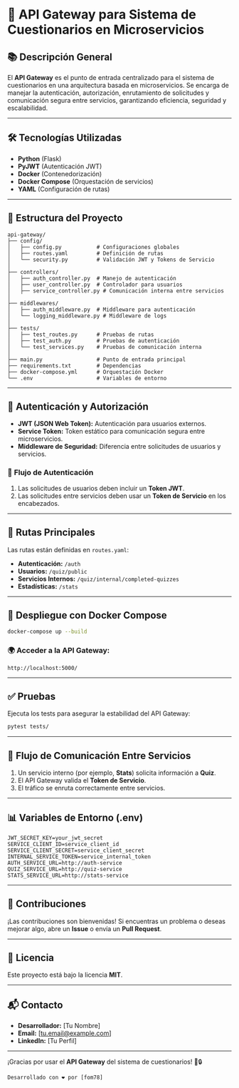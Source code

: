  
# 🚀 **API Gateway para Sistema de Cuestionarios en Microservicios**

## 📚 **Descripción General**
El **API Gateway** es el punto de entrada centralizado para el sistema de cuestionarios en una arquitectura basada en microservicios. Se encarga de manejar la autenticación, autorización, enrutamiento de solicitudes y comunicación segura entre servicios, garantizando eficiencia, seguridad y escalabilidad.

---

## 🛠️ **Tecnologías Utilizadas**
- **Python** (Flask)
- **PyJWT** (Autenticación JWT)
- **Docker** (Contenedorización)
- **Docker Compose** (Orquestación de servicios)
- **YAML** (Configuración de rutas)

---

## 📂 **Estructura del Proyecto**
```
api-gateway/
├── config/
│   ├── config.py           # Configuraciones globales
│   ├── routes.yaml         # Definición de rutas
│   └── security.py         # Validación JWT y Tokens de Servicio
│
├── controllers/
│   ├── auth_controller.py  # Manejo de autenticación
│   ├── user_controller.py  # Controlador para usuarios
│   ├── service_controller.py # Comunicación interna entre servicios
│
├── middlewares/
│   ├── auth_middleware.py  # Middleware para autenticación
│   └── logging_middleware.py # Middleware de logs
│
├── tests/
│   ├── test_routes.py      # Pruebas de rutas
│   ├── test_auth.py        # Pruebas de autenticación
│   └── test_services.py    # Pruebas de comunicación interna
│
├── main.py                 # Punto de entrada principal
├── requirements.txt        # Dependencias
├── docker-compose.yml      # Orquestación Docker
└── .env                    # Variables de entorno
```

---

## 🔑 **Autenticación y Autorización**
- **JWT (JSON Web Token):** Autenticación para usuarios externos.
- **Service Token:** Token estático para comunicación segura entre microservicios.
- **Middleware de Seguridad:** Diferencia entre solicitudes de usuarios y servicios.

### 🧠 **Flujo de Autenticación**
1. Las solicitudes de usuarios deben incluir un **Token JWT**.
2. Las solicitudes entre servicios deben usar un **Token de Servicio** en los encabezados.

---

## 📜 **Rutas Principales**
Las rutas están definidas en `routes.yaml`:

- **Autenticación:** `/auth`
- **Usuarios:** `/quiz/public`
- **Servicios Internos:** `/quiz/internal/completed-quizzes`
- **Estadísticas:** `/stats`

---

## 🐳 **Despliegue con Docker Compose**
```bash
docker-compose up --build
```

### 🌍 **Acceder a la API Gateway:**
```
http://localhost:5000/
```

---

## ✅ **Pruebas**
Ejecuta los tests para asegurar la estabilidad del API Gateway:
```bash
pytest tests/
```

---

## 🔄 **Flujo de Comunicación Entre Servicios**
1. Un servicio interno (por ejemplo, **Stats**) solicita información a **Quiz**.
2. El API Gateway valida el **Token de Servicio**.
3. El tráfico se enruta correctamente entre servicios.

---

## 📊 **Variables de Entorno (.env)**
```env
JWT_SECRET_KEY=your_jwt_secret
SERVICE_CLIENT_ID=service_client_id
SERVICE_CLIENT_SECRET=service_client_secret
INTERNAL_SERVICE_TOKEN=service_internal_token
AUTH_SERVICE_URL=http://auth-service
QUIZ_SERVICE_URL=http://quiz-service
STATS_SERVICE_URL=http://stats-service
```

---

## 🤝 **Contribuciones**
¡Las contribuciones son bienvenidas! Si encuentras un problema o deseas mejorar algo, abre un **Issue** o envía un **Pull Request**.

---

## 📝 **Licencia**
Este proyecto está bajo la licencia **MIT**.

---

## 📬 **Contacto**
- **Desarrollador:** [Tu Nombre]
- **Email:** [tu.email@example.com]
- **LinkedIn:** [Tu Perfil]

---

¡Gracias por usar el **API Gateway** del sistema de cuestionarios! 🚀🔒

```plaintext
Desarrollado con ❤️ por [fom78]
```

